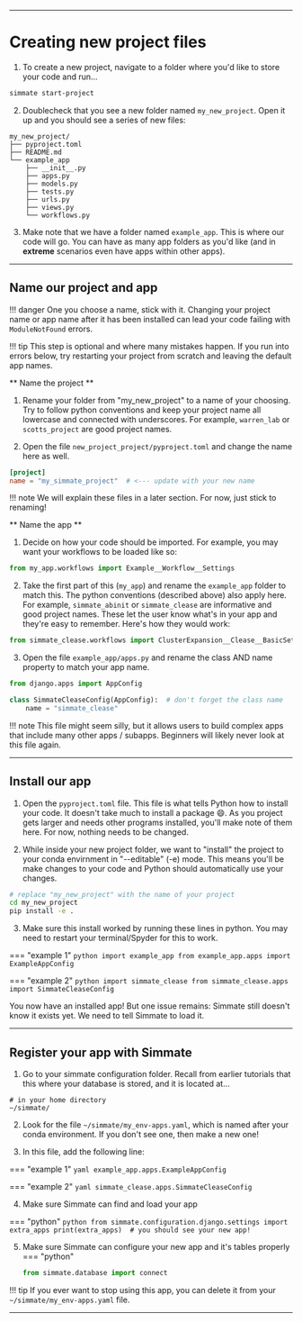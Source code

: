 -------------------------------------------------------------------------------

# Creating new project files

1. To create a new project, navigate to a folder where you'd like to store your code and run...
``` bash
simmate start-project
```

2. Doublecheck that you see a new folder named `my_new_project`. Open it up and you should see a series of new files:
```
my_new_project/
├── pyproject.toml
├── README.md
└── example_app
    ├── __init__.py
    ├── apps.py
    ├── models.py
    ├── tests.py
    ├── urls.py
    ├── views.py
    └── workflows.py
```

3. Make note that we have a folder named `example_app`. This is where our code will go. You can have as many app folders as you'd like (and in **extreme** scenarios even have apps within other apps).

-------------------------------------------------------------------------------

## Name our project and app

!!! danger
    One you choose a name, stick with it. Changing your project name or app name after it has
    been installed can lead your code failing with `ModuleNotFound` errors.
    
!!! tip
    This step is optional and where many mistakes happen. If you run into errors below, try restarting your project from scratch and leaving the default app names.

** Name the project **

1. Rename your folder from "my_new_project" to a name of your choosing. Try to follow python conventions and keep your project name all lowercase and connected with underscores. For example, `warren_lab` or `scotts_project` are good project names.

2. Open the file `new_project_project/pyproject.toml` and change the name here as well.
``` toml
[project]
name = "my_simmate_project"  # <--- update with your new name
```

!!! note
    We will explain these files in a later section. For now, just stick to renaming!

** Name the app **

1. Decide on how your code should be imported. For example, you may want your workflows to be loaded like so:
``` python
from my_app.workflows import Example__Workflow__Settings
```

2. Take the first part of this (`my_app`) and rename the `example_app` folder to match this. The python conventions (described above) also apply here. For example, `simmate_abinit` or `simmate_clease` are informative and good project names. These let the user know what's in your app and they're easy to remember. Here's how they would work:
``` python
from simmate_clease.workflows import ClusterExpansion__Clease__BasicSettings
```

3. Open the file `example_app/apps.py` and rename the class AND name property to match your app name.
``` python
from django.apps import AppConfig

class SimmateCleaseConfig(AppConfig):  # don't forget the class name
    name = "simmate_clease"
```

!!! note
    This file might seem silly, but it allows users to build complex apps that
    include many other apps / subapps. Beginners will likely never look at this
    file again.

-------------------------------------------------------------------------------

## Install our app

1. Open the `pyproject.toml` file. This file is what tells Python how to install your code. It doesn't take much to install a package :smile:. As you project gets larger and needs other programs installed, you'll make note of them here. For now, nothing needs to be changed.

2. While inside your new project folder, we want to "install" the project to
your conda envirnment in "--editable" (-e) mode. This means you'll be make changes to your code and Python should automatically use your changes.
``` bash
# replace "my_new_project" with the name of your project
cd my_new_project
pip install -e .
```

3. Make sure this install worked by running these lines in python. You may need to restart your terminal/Spyder for this to work.

=== "example 1"
    ``` python
    import example_app
    from example_app.apps import ExampleAppConfig
    ```

=== "example 2"
    ``` python
    import simmate_clease
    from simmate_clease.apps import SimmateCleaseConfig
    ```

You now have an installed app! But one issue remains: Simmate still doesn't know
it exists yet. We need to tell Simmate to load it.

-------------------------------------------------------------------------------

## Register your app with Simmate


1. Go to your simmate configuration folder. Recall from earlier tutorials that
this where your database is stored, and it is located at...
```
# in your home directory
~/simmate/
```

2. Look for the file `~/simmate/my_env-apps.yaml`, which is named after your
conda environment. If you don't see one, then make a new one!

3. In this file, add the following line:

=== "example 1"
    ``` yaml
    example_app.apps.ExampleAppConfig
    ```

=== "example 2"
    ``` yaml
    simmate_clease.apps.SimmateCleaseConfig
    ```

4. Make sure Simmate can find and load your app

=== "python"
    ``` python
    from simmate.configuration.django.settings import extra_apps
    print(extra_apps)  # you should see your new app!
    ```

5. Make sure Simmate can configure your new app and it's tables properly
=== "python"
    ``` python
    from simmate.database import connect
    ```


!!! tip
    If you ever want to stop using this app, you can delete it from your `~/simmate/my_env-apps.yaml` file.

-------------------------------------------------------------------------------
